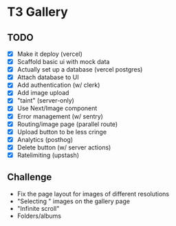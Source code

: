 # T3 Gallery

## TODO

- [x] Make it deploy (vercel)
- [x] Scaffold basic ui with mock data
- [x] Actually set up a database (vercel postgres)
- [x] Attach database to UI
- [x] Add authentication (w/ clerk)
- [x] Add image upload
- [x] "taint" (server-only)
- [x] Use Next/Image component
- [x] Error management (w/ sentry)
- [x] Routing/image page (parallel route)
- [x] Upload button to be less cringe
- [x] Analytics (posthog)
- [x] Delete button (w/ server actions)
- [x] Ratelimiting (upstash)

## Challenge
- Fix the page layout for images of different resolutions
- "Selecting " images on the gallery page
- "Infinite scroll"
- Folders/albums
